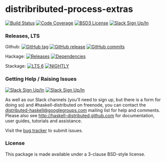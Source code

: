 # distribributed-process-extras
[![Build Status](https://secure.travis-ci.org/haskell-distributed/distributed-process-extras.png)](http://travis-ci.org/haskell-distributed/distributed-process-extras)
[![Code Coverage](https://coveralls.io/repos/github/haskell-distributed/distributed-process-extras/badge.svg?branch=master)](https://coveralls.io/github/haskell-distributed/distributed-process-extras?branch=master)
[![BSD3 License](http://img.shields.io/badge/license-BSD3-brightgreen.svg)](https://tldrlegal.com/license/bsd-3-clause-license-%28revised%29)
[![Slack Sign Up/In](https://rauchg-slackin-dxinpkuzrg.now.sh/badge.svg)](https://rauchg-slackin-dxinpkuzrg.now.sh/)

### Releases, LTS
Github: [![GitHub tag](https://img.shields.io/github/tag/haskell-distributed/distributed-process-extras.svg)]() [![GitHub release](https://img.shields.io/github/release/haskell-distibuted/distributed-process-extras.svg)]() [![GitHub commits](https://img.shields.io/github/commits-since/haskell-distributed/distributed-process-extras/release-0.2.1.svg)]()

Hackage: [![Releases](https://img.shields.io/hackage/v/distributed-process-extras.svg)](https://hackage.haskell.org/package/distributed-process-extras) [![Dependencies](https://img.shields.io/hackage-deps/v/distributed-process-extras.svg)](http://packdeps.haskellers.com/feed?needle=distributed-process-extras)

Stackage: [![LTS 6](https://www.stackage.org/package/distributed-process-extras/badge/lts-6)](http://stackage.org/lts-6/package/distributed-process-extras)
[![NIGHTLY](https://www.stackage.org/package/distributed-process-extras/badge/nightly)](http://stackage.org/nightly/package/distributed-process-extras)

### Getting Help / Raising Issues
[![Slack Sign Up/In](https://rauchg-slackin-dxinpkuzrg.now.sh/badge.svg)](https://rauchg-slackin-dxinpkuzrg.now.sh/) [![Slack Sign Up/In](https://img.shields.io/badge/Freenode-%23haskell--distributed-ff69b4.svg)]()

As well as our Slack channels (you'll need to sign up, but there is a form for doing so) and #haskell-distributed on freenode, you can contact the distributed-haskell@googlegroups.com mailing list for help and comments. Please also see http://haskell-distributed.github.com for documentation, user guides, tutorials and assistance.

Visit the [bug tracker](https://github.com/haskell-distributed/distributed-process-extras/issues) to submit issues.

### License

This package is made available under a 3-clause BSD-style license.
